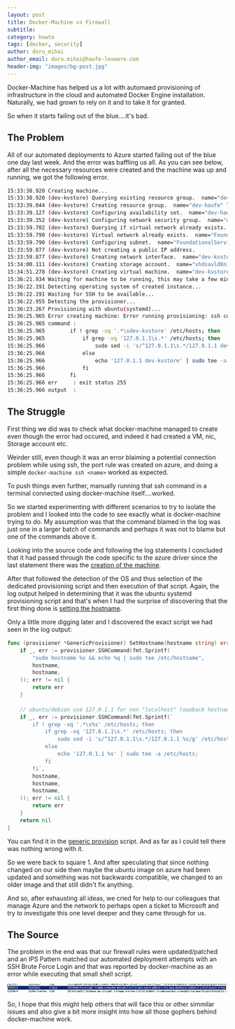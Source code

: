 ```yaml
---
layout: post
title: Docker-Machine vs Firewall
subtitle:
category: howto
tags: [docker, security]
author: doru_mihai
author_email: doru.mihai@haufe-lexware.com
header-img: "images/bg-post.jpg"
---
```


Docker-Machine has helped us a lot with automaed provisioning of infrastructure in the cloud and automated Docker Engine installation.
Naturally, we had grown to rely on it and to take it for granted.

So when it starts failing out of the blue....it's bad.

## The Problem
All of our automated deployments to Azure started failing out of the blue one day last week. 
And the error was baffling us all. As you can see below, after all the necessary resources were created and the machine was up and running, we got the following error.

``` bash
15:33:38.920 Creating machine...
15:33:38.920 (dev-kvstore) Querying existing resource group.  name="dev-haufe"
15:33:39.044 (dev-kvstore) Creating resource group.  name="dev-haufe" location="germanycentral"
15:33:39.127 (dev-kvstore) Configuring availability set.  name="dev-haufe"
15:33:39.352 (dev-kvstore) Configuring network security group.  name="dev-kvstore-firewall" location="germanycentral"
15:33:59.702 (dev-kvstore) Querying if virtual network already exists.  name="FoundationalServices-vNet" rg="FoundationalServicesInfra-P-RG" location="germanycentral"
15:33:59.790 (dev-kvstore) Virtual network already exists.  name="FoundationalServices-vNet" rg="FoundationalServicesInfra-P-RG" location="germanycentral"
15:33:59.790 (dev-kvstore) Configuring subnet.  name="FoundationalServices-Prod-Subnet1" vnet="FoundationalServices-vNet" cidr="10.80.7.0/26"
15:33:59.877 (dev-kvstore) Not creating a public IP address.
15:33:59.877 (dev-kvstore) Creating network interface.  name="dev-kvstore-nic"
15:34:00.111 (dev-kvstore) Creating storage account.  name="vhdsavld8n1d3qfej111b9go" location="germanycentral" sku=Standard_LRS
15:34:51.278 (dev-kvstore) Creating virtual machine.  name="dev-kvstore" location="germanycentral" size="Standard_DS1_V2" username="ubuntu" osImage="canonical:UbuntuServer:16.04.0-LTS:16.04.201604203"
15:36:21.934 Waiting for machine to be running, this may take a few minutes...
15:36:22.191 Detecting operating system of created instance...
15:36:22.191 Waiting for SSH to be available...
15:36:22.955 Detecting the provisioner...
15:36:23.267 Provisioning with ubuntu(systemd)...
15:36:25.965 Error creating machine: Error running provisioning: ssh command error:
15:36:25.965 command : 
15:36:25.965 		if ! grep -xq '.*\sdev-kvstore' /etc/hosts; then
15:36:25.965 			if grep -xq '127.0.1.1\s.*' /etc/hosts; then
15:36:25.966 				sudo sed -i 's/^127.0.1.1\s.*/127.0.1.1 dev-kvstore/g' /etc/hosts;
15:36:25.966 			else 
15:36:25.966 				echo '127.0.1.1 dev-kvstore' | sudo tee -a /etc/hosts; 
15:36:25.966 			fi
15:36:25.966 		fi
15:36:25.966 err     : exit status 255
15:36:25.966 output  : 

```

## The Struggle
First thing we did was to check what docker-machine managed to create even though the error had occured, and indeed it had created a VM, nic, Storage account etc.

Weirder still, even though it was an error blaiming a potential connection problem while using ssh, the port rule was created on azure, and doing a simple `docker-machine ssh <name>` worked as expected.

To push things even further, manually running that ssh command in a terminal connected using docker-machine itself....worked.

So we started experimenting with different scenarios to try to isolate the problem and I looked into the code to see exactly what is docker-machine trying to do. My assumption was that the command blamed in the log was just one in a larger batch of commands and perhaps it was not to blame but one of the commands above it.

Looking into the source code and following the log statements I concluded that it had passed through the code specific to the azure driver since the last statement there was the [creation of the machine](https://github.com/docker/machine/blob/7118884f7804f726e7429e89b8d64a3a4947a2f1/drivers/azure/azure.go#L393).

After that followed the detection of the OS and thus selection of the dedicated provisioning script and then execution of that script. Again, the log output helped in determining that it was the ubuntu systemd provisioning script and that's when I had the surprise of discovering that the first thing done is [setting the hostname](https://github.com/docker/machine/blob/7118884f7804f726e7429e89b8d64a3a4947a2f1/libmachine/provision/ubuntu_systemd.go#L113).

Only a little more digging later and I discovered the exact script we had seen in the log output:

```go
func (provisioner *GenericProvisioner) SetHostname(hostname string) error {
	if _, err := provisioner.SSHCommand(fmt.Sprintf(
		"sudo hostname %s && echo %q | sudo tee /etc/hostname",
		hostname,
		hostname,
	)); err != nil {
		return err
	}

	// ubuntu/debian use 127.0.1.1 for non "localhost" loopback hostnames: https://www.debian.org/doc/manuals/debian-reference/ch05.en.html#_the_hostname_resolution
	if _, err := provisioner.SSHCommand(fmt.Sprintf(`
		if ! grep -xq '.*\s%s' /etc/hosts; then
			if grep -xq '127.0.1.1\s.*' /etc/hosts; then
				sudo sed -i 's/^127.0.1.1\s.*/127.0.1.1 %s/g' /etc/hosts;
			else 
				echo '127.0.1.1 %s' | sudo tee -a /etc/hosts; 
			fi
		fi`,
		hostname,
		hostname,
		hostname,
	)); err != nil {
		return err
	}
	return nil
}
```

You can find it in the [generic provision](https://github.com/docker/machine/blob/e1a03348ad83d8e8adb19d696bc7bcfb18ccd770/libmachine/provision/generic.go#L39) script. And as far as I could tell there was nothing wrong with it. 


So we were back to square 1. And after speculating that since nothing changed on our side then maybe the ubuntu image on azure had been updated and something was not backwards compatible, we changed to an older image and that still didn't fix anything.

And so, after exhausting all ideas, we cried for help to our colleagues that manage Azure and the network to perhaps open a ticket to Microsoft and try to investigate this one level deeper and they came through for us.

## The Source
The problem in the end was that our firewall rules were updated/patched and an IPS Pattern matched our automated deployment attempts with an SSH Brute Force Login and that was reported by docker-machine as an error while executing that small shell script.

![Firewall Rule](/images/docker-machine-firewall/firewall-ssh.PNG)

So, I hope that this might help others that will face this or other simmilar issues and also give a bit more insight into how all those gophers behind docker-machine work.